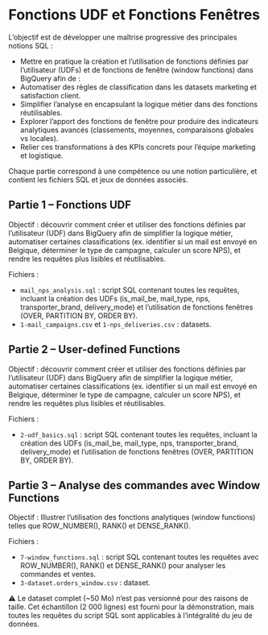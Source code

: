 # Fonctions UDF et Fonctions Fenêtres

L’objectif est de développer une maîtrise progressive des principales notions SQL :
- Mettre en pratique la création et l’utilisation de fonctions définies par l’utilisateur (UDFs) et de fonctions de fenêtre (window functions) dans BigQuery afin de :
- Automatiser des règles de classification dans les datasets marketing et satisfaction client.
- Simplifier l’analyse en encapsulant la logique métier dans des fonctions réutilisables.
- Explorer l’apport des fonctions de fenêtre pour produire des indicateurs analytiques avancés (classements, moyennes, comparaisons globales vs locales).
- Relier ces transformations à des KPIs concrets pour l’équipe marketing et logistique.

Chaque partie correspond à une compétence ou une notion particulière, et contient les fichiers SQL et jeux de données associés.

## Partie 1 – Fonctions UDF

Objectif : découvrir comment créer et utiliser des fonctions définies par l’utilisateur (UDF) dans BigQuery afin de simplifier la logique métier, automatiser certaines classifications (ex. identifier si un mail est envoyé en Belgique, déterminer le type de campagne, calculer un score NPS), et rendre les requêtes plus lisibles et réutilisables.

Fichiers :
- `mail_nps_analysis.sql` : script SQL contenant toutes les requêtes, incluant la création des UDFs (is_mail_be, mail_type, nps, transporter_brand, delivery_mode) et l’utilisation de fonctions fenêtres (OVER, PARTITION BY, ORDER BY).
- `1-mail_campaigns.csv` et `1-nps_deliveries.csv` : datasets.

## Partie 2 – User-defined Functions

Objectif : découvrir comment créer et utiliser des fonctions définies par l’utilisateur (UDF) dans BigQuery afin de simplifier la logique métier, automatiser certaines classifications (ex. identifier si un mail est envoyé en Belgique, déterminer le type de campagne, calculer un score NPS), et rendre les requêtes plus lisibles et réutilisables.

Fichiers :
- `2-udf_basics.sql` : script SQL contenant toutes les requêtes, incluant la création des UDFs (is_mail_be, mail_type, nps, transporter_brand, delivery_mode) et l’utilisation de fonctions fenêtres (OVER, PARTITION BY, ORDER BY).

## Partie 3 – Analyse des commandes avec Window Functions

Objectif : Illustrer l’utilisation des fonctions analytiques (window functions) telles que ROW_NUMBER(), RANK() et DENSE_RANK().

Fichiers :
- `7-window_functions.sql` : script SQL contenant toutes les requêtes avec ROW_NUMBER(), RANK() et DENSE_RANK() pour analyser les commandes et ventes.
- `3-dataset.orders_window.csv` : dataset.
  
⚠️ Le dataset complet (~50 Mo) n’est pas versionné pour des raisons de taille. Cet échantillon (2 000 lignes) est fourni pour la démonstration, mais toutes les requêtes du script SQL sont applicables à l’intégralité du jeu de données.
